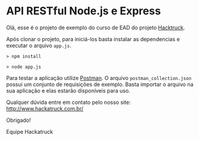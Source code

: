 # API RESTful Node.js e Express

Olá, esse é o projeto de exemplo do curso de EAD do projeto [Hacktruck](http://www.hackatruck.com.br/).

Após clonar o projeto, para iniciá-los basta instalar as dependencias e executar o arquivo `app.js`.

```> npm install```

```> node app.js```

Para testar a aplicação utilize [Postman](https://www.getpostman.com/). O arquivo `postman_collection.json` possui um conjunto de requisições de exemplo. Basta importar o arquivo na sua aplicação e elas estarão disponíveis para uso.

Qualquer dúvida entre em contato pelo nosso site: http://www.hackatruck.com.br/

Obrigado!

Equipe Hackatruck
